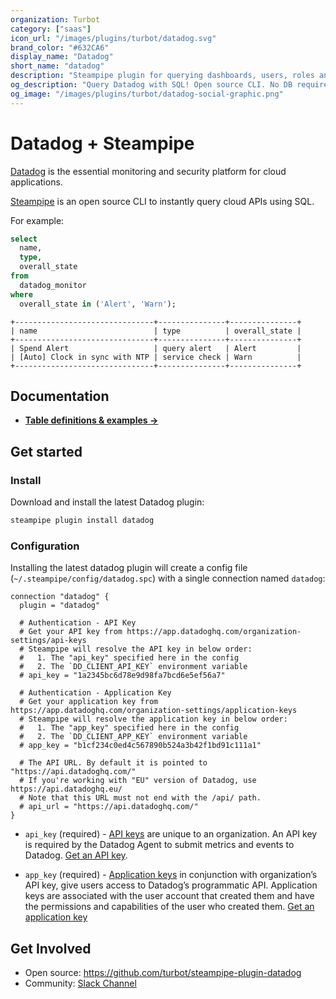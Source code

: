 ```yaml
---
organization: Turbot
category: ["saas"]
icon_url: "/images/plugins/turbot/datadog.svg"
brand_color: "#632CA6"
display_name: "Datadog"
short_name: "datadog"
description: "Steampipe plugin for querying dashboards, users, roles and more from Datadog."
og_description: "Query Datadog with SQL! Open source CLI. No DB required."
og_image: "/images/plugins/turbot/datadog-social-graphic.png"
---
```


# Datadog + Steampipe

[Datadog](https://www.datadoghq.com/) is the essential monitoring and security platform for cloud applications.

[Steampipe](https://steampipe.io) is an open source CLI to instantly query cloud APIs using SQL.

For example:

```sql
select
  name,
  type,
  overall_state
from
  datadog_monitor
where
  overall_state in ('Alert', 'Warn');
```

```
+-------------------------------+---------------+---------------+
| name                          | type          | overall_state |
+-------------------------------+---------------+---------------+
| Spend Alert                   | query alert   | Alert         |
| [Auto] Clock in sync with NTP | service check | Warn          |
+-------------------------------+---------------+---------------+
```

## Documentation

- **[Table definitions & examples →](/plugins/turbot/datadog/tables)**

## Get started

### Install

Download and install the latest Datadog plugin:

```bash
steampipe plugin install datadog
```

### Configuration

Installing the latest datadog plugin will create a config file (`~/.steampipe/config/datadog.spc`) with a single connection named `datadog`:

```hcl
connection "datadog" {
  plugin = "datadog"

  # Authentication - API Key
  # Get your API key from https://app.datadoghq.com/organization-settings/api-keys
  # Steampipe will resolve the API key in below order:
  #   1. The "api_key" specified here in the config
  #   2. The `DD_CLIENT_API_KEY` environment variable
  # api_key = "1a2345bc6d78e9d98fa7bcd6e5ef56a7"

  # Authentication - Application Key
  # Get your application key from https://app.datadoghq.com/organization-settings/application-keys
  # Steampipe will resolve the application key in below order:
  #   1. The "app_key" specified here in the config
  #   2. The `DD_CLIENT_APP_KEY` environment variable
  # app_key = "b1cf234c0ed4c567890b524a3b42f1bd91c111a1"

  # The API URL. By default it is pointed to "https://api.datadoghq.com/"
  # If you're working with "EU" version of Datadog, use https://api.datadoghq.eu/
  # Note that this URL must not end with the /api/ path.
  # api_url = "https://api.datadoghq.com/"
}
```

- `api_key` (required) - [API keys](https://docs.datadoghq.com/account_management/api-app-keys/#api-keys) are unique to an organization. An API key is required by the Datadog Agent to submit metrics and events to Datadog. [Get an API key](https://app.datadoghq.com/organization-settings/api-keys).

- `app_key` (required) - [Application keys](https://docs.datadoghq.com/account_management/api-app-keys/#application-keys) in conjunction with organization’s API key, give users access to Datadog’s programmatic API. Application keys are associated with the user account that created them and have the permissions and capabilities of the user who created them. [Get an application key](https://app.datadoghq.com/organization-settings/application-keys)

## Get Involved

- Open source: https://github.com/turbot/steampipe-plugin-datadog
- Community: [Slack Channel](https://steampipe.io/community/join)
